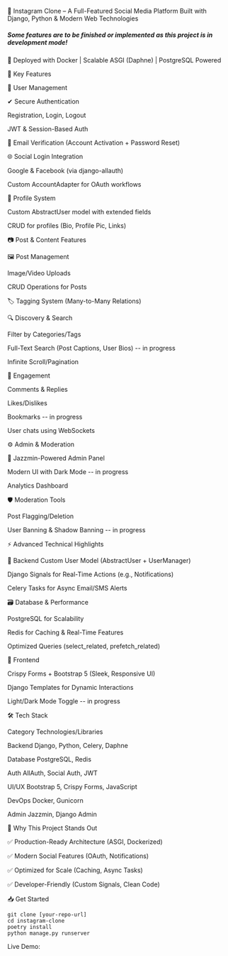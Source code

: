 📸 Instagram Clone – A Full-Featured Social Media Platform
Built with Django, Python & Modern Web Technologies
##### Some features are to be finished or implemented as this project is in development mode!

🚀 Deployed with Docker | Scalable ASGI (Daphne) | PostgreSQL Powered

🌟 Key Features

👤 User Management

✔ Secure Authentication

Registration, Login, Logout

JWT & Session-Based Auth

🔐 Email Verification (Account Activation + Password Reset)

🌐 Social Login Integration

Google & Facebook (via django-allauth)

Custom AccountAdapter for OAuth workflows

📝 Profile System

Custom AbstractUser model with extended fields

CRUD for profiles (Bio, Profile Pic, Links)

📷 Post & Content Features

🖼️ Post Management

Image/Video Uploads 

CRUD Operations for Posts

🏷️ Tagging System (Many-to-Many Relations)

🔍 Discovery & Search

Filter by Categories/Tags

Full-Text Search (Post Captions, User Bios) -- in progress

Infinite Scroll/Pagination

💬 Engagement

Comments & Replies 

Likes/Dislikes

Bookmarks -- in progress

User chats using WebSockets

⚙️ Admin & Moderation

👑 Jazzmin-Powered Admin Panel

Modern UI with Dark Mode -- in progress

Analytics Dashboard

🛡️ Moderation Tools

Post Flagging/Deletion

User Banning & Shadow Banning -- in progress

⚡ Advanced Technical Highlights

🔧 Backend
Custom User Model (AbstractUser + UserManager)

Django Signals for Real-Time Actions (e.g., Notifications)

Celery Tasks for Async Email/SMS Alerts


🗃️ Database & Performance

PostgreSQL for Scalability

Redis for Caching & Real-Time Features

Optimized Queries (select_related, prefetch_related) 


🎨 Frontend

Crispy Forms + Bootstrap 5 (Sleek, Responsive UI)

Django Templates for Dynamic Interactions

Light/Dark Mode Toggle -- in progress

🛠️ Tech Stack

Category	Technologies/Libraries

Backend	Django, Python, Celery, Daphne

Database	PostgreSQL, Redis

Auth	AllAuth, Social Auth, JWT

UI/UX	Bootstrap 5, Crispy Forms, JavaScript

DevOps	Docker, Gunicorn

Admin	Jazzmin, Django Admin


🚀 Why This Project Stands Out

✅ Production-Ready Architecture (ASGI, Dockerized)

✅ Modern Social Features (OAuth, Notifications)

✅ Optimized for Scale (Caching, Async Tasks)

✅ Developer-Friendly (Custom Signals, Clean Code)

📥 Get Started
```
git clone [your-repo-url]  
cd instagram-clone  
poetry install  
python manage.py runserver  

```

Live Demo: 